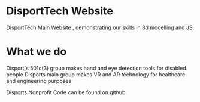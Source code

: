 # DisportTech Website
DisportTech Main Website , demonstrating our skills in 3d modelling and JS.

# What we do
Disport's 501c(3) group makes hand and eye detection tools for disabled people 
Disports main group makes VR and AR technology for healthcare and engineering purposes

Disports Nonprofit Code can be found on github 
